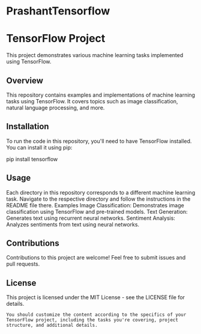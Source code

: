 # PrashantTensorflow
# TensorFlow Project

This project demonstrates various machine learning tasks implemented using TensorFlow.

## Overview

This repository contains examples and implementations of machine learning tasks using TensorFlow. It covers topics such as image classification, natural language processing, and more.

## Installation

To run the code in this repository, you'll need to have TensorFlow installed. You can install it using pip:

pip install tensorflow

## Usage
Each directory in this repository corresponds to a different machine learning task. Navigate to the respective directory and follow the instructions in the README file there.
Examples
Image Classification: Demonstrates image classification using TensorFlow and pre-trained models.
Text Generation: Generates text using recurrent neural networks.
Sentiment Analysis: Analyzes sentiments from text using neural networks.

## Contributions
Contributions to this project are welcome! Feel free to submit issues and pull requests.

## License
This project is licensed under the MIT License - see the LICENSE file for details.

```baash
You should customize the content according to the specifics of your TensorFlow project, including the tasks you're covering, project structure, and additional details.

